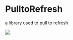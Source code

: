 # PulltoRefresh

a library used to pull to refresh

![](https://raw.githubusercontent.com/jiang111/PulltoRefresh/master/art/111.gif)
